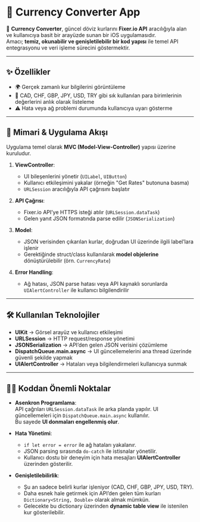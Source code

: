 # 💱 Currency Converter App

📱 **Currency Converter**, güncel döviz kurlarını **Fixer.io API** aracılığıyla alan ve kullanıcıya basit bir arayüzde sunan bir iOS uygulamasıdır.  
Amacı; **temiz, okunabilir ve genişletilebilir bir kod yapısı** ile temel API entegrasyonu ve veri işleme sürecini göstermektir.  

---

## ✨ Özellikler
- 🌍 Gerçek zamanlı kur bilgilerini görüntüleme  
- 🔄 CAD, CHF, GBP, JPY, USD, TRY gibi sık kullanılan para birimlerinin değerlerini anlık olarak listeleme  
- ⚠️ Hata veya ağ problemi durumunda kullanıcıya uyarı gösterme  

---

## 🧩 Mimari & Uygulama Akışı
Uygulama temel olarak **MVC (Model-View-Controller)** yapısı üzerine kuruludur.  

1. **ViewController**:
   - UI bileşenlerini yönetir (`UILabel`, `UIButton`)  
   - Kullanıcı etkileşimini yakalar (örneğin "Get Rates" butonuna basma)  
   - `URLSession` aracılığıyla API çağrısını başlatır  

2. **API Çağrısı**:
   - Fixer.io API’ye HTTPS isteği atılır (`URLSession.dataTask`)  
   - Gelen yanıt JSON formatında parse edilir (`JSONSerialization`)  

3. **Model**:
   - JSON verisinden çıkarılan kurlar, doğrudan UI üzerinde ilgili label’lara işlenir  
   - Gerektiğinde struct/class kullanılarak **model objelerine** dönüştürülebilir (örn. `CurrencyRate`)  

4. **Error Handling**:
   - Ağ hatası, JSON parse hatası veya API kaynaklı sorunlarda `UIAlertController` ile kullanıcı bilgilendirilir  

---

## 🛠 Kullanılan Teknolojiler
- **UIKit** → Görsel arayüz ve kullanıcı etkileşimi  
- **URLSession** → HTTP request/response yönetimi  
- **JSONSerialization** → API’den gelen JSON verisini çözümleme  
- **DispatchQueue.main.async** → UI güncellemelerini ana thread üzerinde güvenli şekilde yapmak  
- **UIAlertController** → Hataları veya bilgilendirmeleri kullanıcıya sunmak  

---

## 🧑‍💻 Koddan Önemli Noktalar
- **Asenkron Programlama**:  
  API çağrıları `URLSession.dataTask` ile arka planda yapılır. UI güncellemeleri için `DispatchQueue.main.async` kullanılır.  
  Bu sayede **UI donmaları engellenmiş olur**.  

- **Hata Yönetimi**:  
  - `if let error = error` ile ağ hataları yakalanır.  
  - JSON parsing sırasında `do-catch` ile istisnalar yönetilir.  
  - Kullanıcı dostu bir deneyim için hata mesajları **UIAlertController** üzerinden gösterilir.  

- **Genişletilebilirlik**:  
  - Şu an sadece belirli kurlar işleniyor (CAD, CHF, GBP, JPY, USD, TRY).  
  - Daha esnek hale getirmek için API’den gelen tüm kurları `Dictionary<String, Double>` olarak almak mümkün.  
  - Gelecekte bu dictionary üzerinden **dynamic table view** ile istenilen kur gösterilebilir.  


